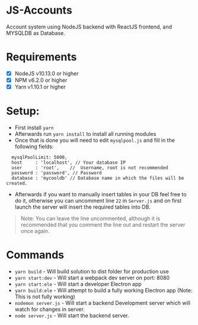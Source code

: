# JS-Accounts
Account system using NodeJS backend with ReactJS frontend, and MYSQLDB as Database.

# Requirements

 - [x] NodeJS v10.13.0 or higher
 - [x] NPM v6.2.0 or higher
 - [x] Yarn v1.10.1 or higher

# Setup:

 - First install `yarn`
 - Afterwards run `yarn install` to install all running modules
 - Once that is done you will need to edit `mysqlpool.js` and fill in
   the following fields:

```
  mysqlPoolLimit: 5000,
  host     : 'localhost', // Your database IP
  user     : 'root',	//  Username, root is not recommended
  password : 'password', // Password
  database : 'mycooldb' // Database name in which the files will be created.
```

 - Afterwards if you want to manually insert  tables in your DB feel
   free to do it, otherwise you can uncomment line `22` in `Server.js`
   and on first launch the server will insert the required tables into
   DB.

> Note: You can leave the line uncommented, although it is recommended that you comment the line out and restart the server once again.

# Commands

 - `yarn build` - Will build solution to dist folder for production use
 - `yarn start:dev` - Will start a webpack dev server on port: 8080
 - `yarn start:ele` - Will start a developer Electron app
 - `yarn build:ele` - Will attempt to build a fully working Electron app (Note: This is not fully working)
 - `nodemon server.js` - Will start a backend Development server which will watch for changes in server.
 - `node server.js` - Will start the backend server.
